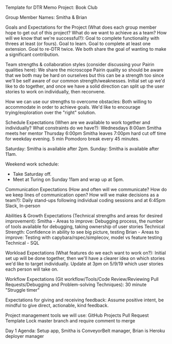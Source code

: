 Template for DTR Memo
Project: Book Club

Group Member Names: Smitha & Brian

Goals and Expectations for the Project (What does each group member hope to get out of this project? What do we want to achieve as a team? How will we know that we're successful?):
Goal to complete functionality with threes at least (or fours). Goal to learn. Goal to complete at least one extension.
Goal to re-DTR twice. We both share the goal of wanting to make a significant contribution.

Team strengths & collaboration styles (consider discussing your Pairin qualities here):
We share the microscope Pairin quality so should be aware that we both may be hard on ourselves but this can be a strength too since we'll be self aware of our common strength/weaknesses. Initial set up we'd like to do together, and once we have a solid direction can split up the user stories to work on individually, then reconvene.

How we can use our strengths to overcome obstacles:
Both willing to accommodate in order to achieve goals. We'd like to encourage trying/exploration over the "right" solution.

Schedule Expectations (When are we available to work together and individually? What constraints do we have?):
Wednesdays 8:00am Smitha meets her mentor
Thursday 6:00pm Smitha leaves
7:00pm hard cut off time for weekday evening.
5 min Pomodoro break every 45 minutes.

Saturday: Smitha is available after 2pm.
Sunday: Smitha is available after 11am.

Weekend work schedule:
  * Take Saturday off.
  * Meet at Turing on Sunday 11am and wrap up at 5pm.

Communication Expectations (How and often will we communicate? How do we keep lines of communication open? How will we make decisions as a team?):
Daily stand-ups following individual coding sessions and at 6:45pm
Slack, In-person

Abilities & Growth Expectations (Technical strengths and areas for desired improvement):
Smitha - Areas to improve: Debugging process, the number of tools available for debugging, taking ownership of user stories
  Technical Strength: Confidence in ability to see big picture, testing
Brian - Areas to improve: Testing with capybara/rspec/simplecov, model vs feature testing
  Technical - SQL

Workload Expectations (What features do we each want to work on?):
Initial set up will be done together, then we'll have a clearer idea on which stories we'd like to target individually.
Update at 3pm on 5/9/19 which user stories each person will take on.

Workflow Expectations (Git workflow/Tools/Code Review/Reviewing Pull Requests/Debugging and Problem-solving Techniques):
30 minute "Struggle timer"

Expectations for giving and receiving feedback:
Assume positive intent, be mindful to give direct, actionable, kind feedback.

Project management tools we will use:
GitHub Projects
Pull Request Template
Lock master branch and require comment to merge

Day 1 Agenda: Setup app, Smitha is ConveyorBelt manager, Brian is Heroku deployer manager
